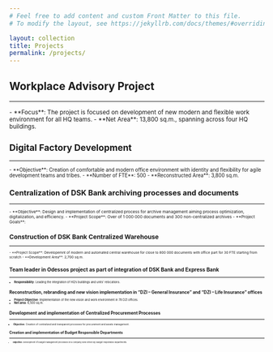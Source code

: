 ```yaml
---
# Feel free to add content and custom Front Matter to this file.
# To modify the layout, see https://jekyllrb.com/docs/themes/#overriding-theme-defaults

layout: collection
title: Projects
permalink: /projects/
---
```


## Workplace Advisory Project

---

<small>
-   **Focus**: The project is focused on development of new modern and flexible work environment for all HQ teams.  
-   **Net Area**: 13,800 sq.m., spanning across four HQ buildings.

## Digital Factory Development 

---
<small>
-  **Objective**: Creation of comfortable and modern office environment with identity and flexibility for agile development teams and tribes.  
-  **Number of FTE**: 500   
-  **Reconstructed Area**: 3,800 sq.m.


## Centralization of DSK Bank archiving processes and documents  

---
<small>
- **Objective**: Design and implementation of centralized process for archive management aiming process optimization, digitalization, and efficiency.  
- **Project Scope**: Over of 1 000 000 documents and 300 non-centralized archives   
- **Project Goals**: 

## Construction of DSK Bank Centralized Warehouse 

---
<small>
- **Project Scope**: Developemnt of modern and automated central warehouse for close to 800 000 documents with office part for 30 FTE starting from scratch  
- **Development Area**: 2,700 sq.m.

## Team leader in Odessos project as part of integration of DSK Bank and Express Bank 

---
<small>

- **Responsibility**: Leading the integration of HQ’s buildings and units’ relocations.

## Reconstruction, rebranding and new vision implementation in “DZI – General Insurance” and “DZI – Life Insurance” offices   

- **Project Objective**: Implementation of the new vision and work environment in 78 DZI offices.  
- **Net area**: 6,500 sq.m.


## Development and implementation of Centralized Procurement Processes 

---
<small>

- **Objective**: Creation of centralized and transparent processes for procurement and assets management.

## Creation and implementation of Budget Responsible Departments  

---
<small>

- **Objective**: Development of budget management processes on a company level driven by budget responsible departments.


